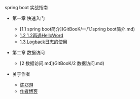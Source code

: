 spring boot 实战指南
* 第一章 快速入门
    * [1.1 spring boot简介](GitBooK/一/1.1spring boot简介.md)
    * [1.2 1.2再遇HelloWord](GitBooK/一/1.2再遇HelloWord.md)
    * [1.3 Logback日志的使用](GitBooK/一/1.3Logback日志配置.md)
* 第二章 数据访问
    * [2 数据访问.md](GitBooK/2 数据访问.md)
 
    
    
    
    
    
    
    
    
    
    
    
* 关于作者  
   * [陈郑游](https://github.com/AndyCZY/AndyCZY.github.io/blob/master/README.md)   
   * [作者博客](http://blog.csdn.net/javawebrookie)